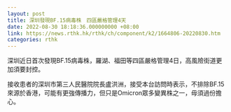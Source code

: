 ```yaml
---
layout: post
title: 深圳發現BF.15病毒株　四區嚴格管理4天
date: 2022-08-30 18:18:36.000000000 +08:00
link: https://news.rthk.hk/rthk/ch/component/k2/1664806-20220830.htm
categories: rthk
---
```


深圳近日首次發現BF.15病毒株，羅湖、福田等四區嚴格管理4日，高風險街道更加須要封控。

接收患者的深圳市第三人民醫院院長盧洪洲，接受本台訪問時表示，不排除BF.15來源於香港，可能有更強傳播力，但只是Omicron眾多變異株之一，毋須過份擔心。
